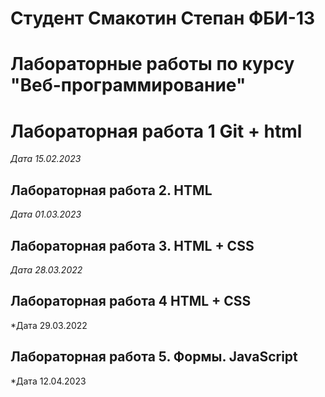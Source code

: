 # Студент Смакотин Степан ФБИ-13

# Лабораторные работы по курсу "Веб-программирование"

# Лабораторная работа 1 Git + html

*Дата 15.02.2023*

## Лабораторная работа 2. HTML

*Дата 01.03.2023*

## Лабoраторная работа 3. HTML + CSS

*Дата 28.03.2022*

## Лабораторная работа 4 HTML + CSS

*Дата 29.03.2022

## Лабораторная работа 5. Формы. JavaScript

*Дата 12.04.2023